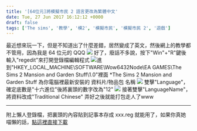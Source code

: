 ```yaml
---
title: '[64位元]將模擬市民 2 語言更改為繁體中文'
date: Tue, 27 Jun 2017 16:12:12 +0000
draft: false
tags: ['The sims', '教學', '模2', '模擬市民', '模擬市民 2', '遊戲']
---
```


最近想來玩一下，但是不知道出了什麼差錯，居然變成了英文，然後網上的教學都不管用，因為我是 64 位元的 QQQ ![](https://i.imgur.com/EOSnM0u.png) 好了，廢話不多說，按下"Win"+"R"鍵後輸入"regedit"來打開登錄檔編輯程式 ![](https://i.imgur.com/765Ks8V.png)進到"HKEY\_LOCAL\_MACHINE\\SOFTWARE\\Wow6432Node\\EA GAMES\\The Sims 2 Mansion and Garden Stuff\\1.0"裡面 \*The Sims 2 Mansion and Garden Stuff 為你電腦裡最新安裝的 資料片/物品包 名稱 ![](https://i.imgur.com/34J4GWK.png) 雙擊"Language"，確定底數是"十六進位"後將裏頭的數字改為"12" ![](https://i.imgur.com/R09t9P4.png) 接著雙擊"LanguageName"，將資料改成"Traditional Chinese" 弄好之後就能打包走人了www

* * *

附上懶人登錄檔，把裏頭的內容貼到記事本存成 xxx.reg 就能用了，如果你真她喵懶的話，[點這裡直接下載](https://gist.github.com/anonymous/a4ffed2052e5dd42c33d04fc20850e5e/archive/eb7c783580616f7c6f7738d428c181e5dd687f2b.zip)